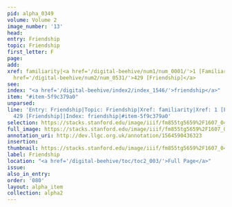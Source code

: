 ```yaml
---
pid: alpha_0349
volume: Volume 2
image_number: '13'
head: 
entry: Friendship
topic: Friendship
first_letter: F
page: 
add: 
xref: familiarity|<a href='/digital-beehive/num1/num_0001/'>1 [Familiarity]</a>|<a
  href='/digital-beehive/num2/num_0531/'>429 [Friendship]</a>
see: 
index: "<a href='/digital-beehive/index2/index_1546/'>friendship</a>"
item: "#item-5f9c379a0"
unparsed: 
line: 'Entry: Friendship|Topic: Friendship|Xref: familiarity|Xref: 1 [Familiarity]|Xref:
  429 [Friendship]|Index: friendship|#item-5f9c379a0'
selection: https://stacks.stanford.edu/image/iiif/fm855tg5659%2F1607_0480/397,2397,3028,702/full/0/default.jpg
full_image: https://stacks.stanford.edu/image/iiif/fm855tg5659%2F1607_0480/full/full/0/default.jpg
annotation_uri: http://dev.llgc.org.uk/annotation/1564590436323
insertion: 
thumbnail: https://stacks.stanford.edu/image/iiif/fm855tg5659%2F1607_0480/397,2397,600,180/250,/0/default.jpg
label: Friendship
location: "<a href='/digital-beehive/toc/toc2_003/'>Full Page</a>"
issue: 
also_in_entry: 
order: '080'
layout: alpha_item
collection: alpha2
---
```

